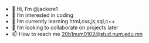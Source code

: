 - 👋 Hi, I’m @jackere1
- 👀 I’m interested in coding
- 🌱 I’m currently learning html,css,js,sql,c++
- 💞️ I’m looking to collaborate on projects later
- 📫 How to reach me  20b1num0102@stud.num.edu.mn

<!---
jackere1/jackere1 is a ✨ special ✨ repository because its `README.md` (this file) appears on your GitHub profile.
You can click the Preview link to take a look at your changes.
--->
